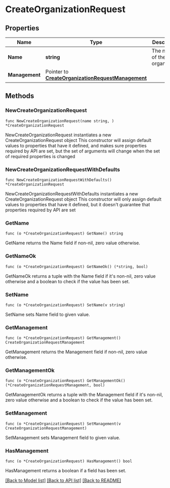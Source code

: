 # CreateOrganizationRequest

## Properties

Name | Type | Description | Notes
------------ | ------------- | ------------- | -------------
**Name** | **string** | The name of the organization | 
**Management** | Pointer to [**CreateOrganizationRequestManagement**](CreateOrganizationRequestManagement.md) |  | [optional] 

## Methods

### NewCreateOrganizationRequest

`func NewCreateOrganizationRequest(name string, ) *CreateOrganizationRequest`

NewCreateOrganizationRequest instantiates a new CreateOrganizationRequest object
This constructor will assign default values to properties that have it defined,
and makes sure properties required by API are set, but the set of arguments
will change when the set of required properties is changed

### NewCreateOrganizationRequestWithDefaults

`func NewCreateOrganizationRequestWithDefaults() *CreateOrganizationRequest`

NewCreateOrganizationRequestWithDefaults instantiates a new CreateOrganizationRequest object
This constructor will only assign default values to properties that have it defined,
but it doesn't guarantee that properties required by API are set

### GetName

`func (o *CreateOrganizationRequest) GetName() string`

GetName returns the Name field if non-nil, zero value otherwise.

### GetNameOk

`func (o *CreateOrganizationRequest) GetNameOk() (*string, bool)`

GetNameOk returns a tuple with the Name field if it's non-nil, zero value otherwise
and a boolean to check if the value has been set.

### SetName

`func (o *CreateOrganizationRequest) SetName(v string)`

SetName sets Name field to given value.


### GetManagement

`func (o *CreateOrganizationRequest) GetManagement() CreateOrganizationRequestManagement`

GetManagement returns the Management field if non-nil, zero value otherwise.

### GetManagementOk

`func (o *CreateOrganizationRequest) GetManagementOk() (*CreateOrganizationRequestManagement, bool)`

GetManagementOk returns a tuple with the Management field if it's non-nil, zero value otherwise
and a boolean to check if the value has been set.

### SetManagement

`func (o *CreateOrganizationRequest) SetManagement(v CreateOrganizationRequestManagement)`

SetManagement sets Management field to given value.

### HasManagement

`func (o *CreateOrganizationRequest) HasManagement() bool`

HasManagement returns a boolean if a field has been set.


[[Back to Model list]](../README.md#documentation-for-models) [[Back to API list]](../README.md#documentation-for-api-endpoints) [[Back to README]](../README.md)


